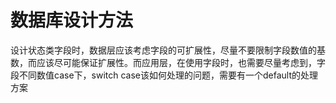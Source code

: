 # 数据库设计方法



设计状态类字段时，数据层应该考虑字段的可扩展性，尽量不要限制字段数值的基数，而应该尽可能保证扩展性。而应用层，在使用字段时，也需要尽量考虑到，字段不同数值case下，switch case该如何处理的问题，需要有一个default的处理方案